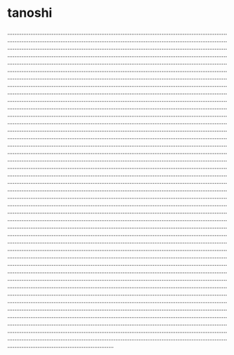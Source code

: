 # tanoshi

....................................................................................................................................................................................................................................................................................................................................................................................................................................................................................................................................................................................................................................................................................................................................................................................................................................................................................................................................................................................................................................................................................................................................................................................................................................................................................................................................................................................................................................................................................................................................................................................................................................................................................................................................................................................................................................................................................................................................................................................................................................................................................................................................................................................................................................................................................................................................................................................................................................................................................................................................................................................................................................................................................................................................................................................................................................................................................................................................................................................................................................................................................................................................................................................................................................................................................................................................................................................................................................................................................................................................................................................................................................................................................................................................................................................................................................................................................................................................................................................................................................................................................................................................................................................................................................................................................................................................................................................................................................................................................................................................................................................................................................................................................................................................................................................................................................................................................................................................................................................................................................................................................................................................................................................................................................................................................................................................................................................................................................................................................